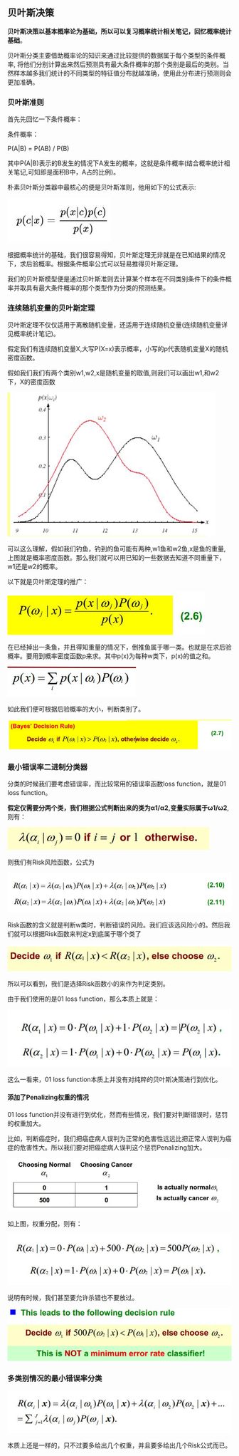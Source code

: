 ## 贝叶斯决策
**贝叶斯决策以基本概率论为基础，所以可以复习概率统计相关笔记，回忆概率统计基础**。

贝叶斯分类主要借助概率论的知识来通过比较提供的数据属于每个类型的条件概率, 将他们分别计算出来然后预测具有最大条件概率的那个类别是最后的类别。当然样本越多我们统计的不同类型的特征值分布就越准确，使用此分布进行预测则会更加准确。

### 贝叶斯准则
首先先回忆一下条件概率：

条件概率：

P(A|B) = P(AB) / P(B)

其中P(A|B)表示的B发生的情况下A发生的概率，这就是条件概率(结合概率统计相关笔记,可知即是面积B中，A占的比例)。


朴素贝叶斯分类器中最核心的便是贝叶斯准则，他用如下的公式表示:

![](image/bayes0.jpg)

根据概率统计的基础，我们很容易得知，贝叶斯定理无非就是在已知结果的情况下，求后验概率。根据条件概率公式可以轻易推得贝叶斯定理。

我们的贝叶斯模型便是通过贝叶斯准则去计算某个样本在不同类别条件下的条件概率并取具有最大条件概率的那个类型作为分类的预测结果。

### 连续随机变量的贝叶斯定理
贝叶斯定理不仅仅适用于离散随机变量，还适用于连续随机变量(连续随机变量详见概率统计笔记)。

假定我们有连续随机变量X,大写P(X=x)表示概率，小写的p代表随机变量X的随机密度函数。

假如我们我们有两个类别w1,w2,x是随机变量的取值,则我们可以画出w1,和w2下，X的密度函数

![](image/bayes1.jpg)

可以这么理解，假如我们钓鱼，钓到的鱼可能有两种,w1鱼和w2鱼,x是鱼的重量,上图就是概率密度函数。那么我们就可以用已知的一些数据去知道不同重量下，w1还是w2的概率。

以下就是贝叶斯定理的推广：

![](image/bayes2.jpg)

在已经掉出一条鱼，并且得知重量的情况下，倒推鱼属于哪一类。也就是在求后验概率。要用到概率密度函数p来求。其中p(x)为每种w类下，p(x)的值之和。

![](image/bayes3.jpg)

如此我们便可根据后验概率的大小，判断类别了。

![](image/bayes4.jpg)

### 最小错误率二进制分类器
分类的时候我们要考虑错误率，而比较常用的错误率函数loss function，就是01 loss function。

**假定仅需要分两个类，我们根据公式判断出来的类为α1/α2,变量实际属于ω1/ω2**,则有：

![](image/bayes5.jpg)

则我们有Risk风险函数，公式为

![](image/bayes6.jpg)

Risk函数的含义就是判断w类时，判断错误的风险。我们应该选风险小的。然后我们就可以根据Risk函数来判定x到底属于哪个类了

![](image/bayes7.jpg)

所以可以看到，我们是选择Risk函数小的来作为判定类别。

由于我们使用的是01 loss function，那么本质上就是：

![](image/bayes8.jpg)

这么一看来，01 loss function本质上并没有对纯粹的贝叶斯决策进行到优化。

#### 添加了Penalizing权重的情况
01 loss function并没有进行到优化，然而有些情况，我们要对判断错误时，惩罚的权重加大。

比如，判断癌症时，我们把癌症病人误判为正常的危害性远远比把正常人误判为癌症的危害性大。所以我们要对把癌症病人误判这个惩罚Penalizing加大。

![](image/bayes9.jpg)

如上图，权重分配，则有：

![](image/bayes10.jpg)

说明有时候，我们甚至要允许杀错也不要放过。

![](image/bayes11.jpg)

### 多类别情况的最小错误率分类
![](image/bayes12.jpg)

本质上还是一样的，只不过要多给出几个权重，并且要多给出几个Risk公式而已。
